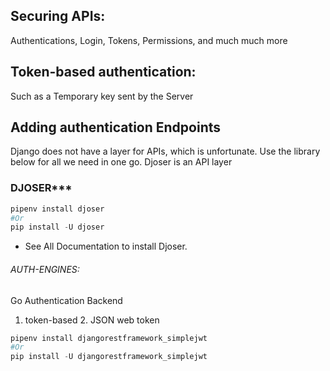## Securing APIs:
Authentications, Login, Tokens, Permissions, and much much more
## Token-based authentication:
Such as a Temporary key sent by the Server
## Adding authentication Endpoints
Django does not have a layer for APIs, which is unfortunate. Use the library below for all we need in one go. Djoser is an API layer
### DJOSER***
```python
pipenv install djoser
#Or
pip install -U djoser
```

- See All Documentation to install Djoser.
###### AUTH-ENGINES:
Go Authentication Backend
1. token-based 2. JSON web token
```python
pipenv install djangorestframework_simplejwt
#Or
pip install -U djangorestframework_simplejwt
```

 

